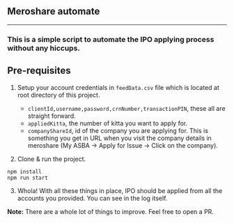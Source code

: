 ## Meroshare automate

<hr>

### This is a simple script to automate the IPO applying process without any hiccups.

## Pre-requisites

1. Setup your account credentials in `feedData.csv` file which is located at root directory of this project.

   - `clientId,username,password,crnNumber,transactionPIN`, these all are straight forward.
   - `appliedKitta`, the number of kitta you want to apply for.
   - `companyShareId`, id of the company you are applying for. This is something you get in URL when you visit the company details in meroshare (My ASBA -> Apply for Issue -> Click on the company).

2. Clone & run the project.

```
npm install
npm run start
```

3. Whola! With all these things in place, IPO should be applied from all the accounts you provided. You can see in the log itself.

<b>Note:</b> There are a whole lot of things to improve. Feel free to open a PR.
